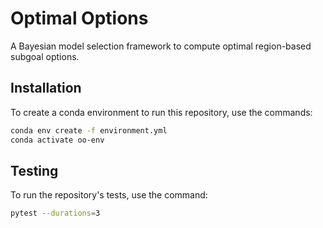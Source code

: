 # Optimal Options

A Bayesian model selection framework to compute optimal region-based subgoal options.

## Installation

To create a conda environment to run this repository, use the commands:
```bash
conda env create -f environment.yml
conda activate oo-env
```

## Testing

To run the repository's tests, use the command:
```bash
pytest --durations=3
```
